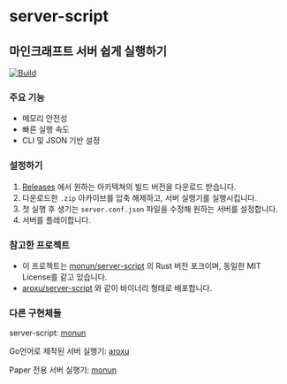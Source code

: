 # server-script
## 마인크래프트 서버 쉽게 실행하기

[![Build](https://github.com/dolphin2410/server-script/actions/workflows/rust.yml/badge.svg)](https://github.com/dolphin2410/server-script/actions/workflows/rust.yml)

### 주요 기능
- 메모리 안전성
- 빠른 실행 속도
- CLI 및 JSON 기반 설정

### 설정하기
1. [Releases](https://github.com/dolphin2410/server-script/releases) 에서 원하는 아키텍쳐의 빌드 버전을 다운로드 받습니다.
2. 다운로드한 `.zip` 아카이브를 압축 해제하고, 서버 실행기를 실행시킵니다.
3. 첫 실행 후 생기는 `server.conf.json` 파일을 수정해 원하는 서버를 설정합니다.
4. 서버를 플레이합니다.

### 참고한 프로젝트
* 이 프로젝트는 [monun/server-script](https://github.com/monun/server-script) 의 Rust 버전 포크이며, 동일한 MIT License를 같고 있습니다.
* [aroxu/server-script](https://github.com/aroxu/server-script) 와 같이 바이너리 형태로 배포합니다.

### 다른 구현체들
server-script: [monun](https://github.com/monun/server-script/)

Go언어로 제작된 서버 실행기: [aroxu](https://github.com/aroxu/server-script)

Paper 전용 서버 실행기: [monun](https://github.com/monun/server-script/tree/paper)
